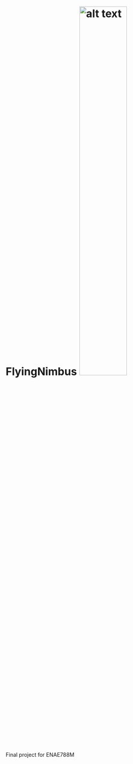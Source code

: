 # FlyingNimbus <img src="./images/FlyingNimbus" alt="alt text" width="50%" height="50%">
Final project for ENAE788M
